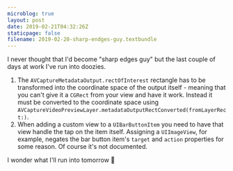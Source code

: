 ```yaml
---
microblog: true
layout: post
date: 2019-02-21T04:32:26Z
staticpage: false
filename: 2019-02-20-sharp-endges-guy.textbundle
---
```

I never thought that I'd become "sharp edges guy" but the last couple of days at work I've run into doozies.

1. The `AVCaptureMetadataOutput.rectOfInterest` rectangle has to be transformed into the coordinate space of the output itself - meaning that you can't give it a `CGRect` from your view and have it work. Instead it must be converted to the coordinate space using `AVCaptureVideoPreviewLayer.metadataOutputRectConverted(fromLayerRect:)`.
2. When adding a custom view to a `UIBarButtonItem` you need to have that view handle the tap on the item itself. Assigning a `UIImageView`, for example, negates the bar button item's `target` and `action` properties for some reason. Of course it's not documented.

I wonder what I'll run into tomorrow 🙂
